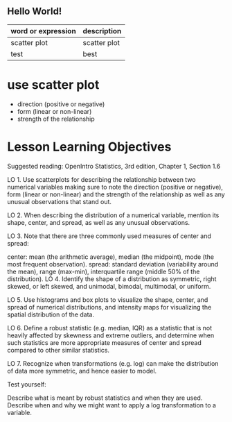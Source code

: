## Hello World!

word or expression          | description
------------                | -------------
scatter plot       | scatter plot
test | best

# use scatter plot
- direction (positive or negative)
- form (linear or non-linear)
- strength of the relationship



# Lesson Learning Objectives
Suggested reading: OpenIntro Statistics, 3rd edition, Chapter 1, Section 1.6

LO 1. Use scatterplots for describing the relationship between two numerical variables making sure to note the direction (positive or negative), form (linear or non-linear) and the strength of the relationship as well as any unusual observations that stand out.

LO 2. When describing the distribution of a numerical variable, mention its shape, center, and spread, as well as any unusual observations.

LO 3. Note that there are three commonly used measures of center and spread:

center: mean (the arithmetic average), median (the midpoint), mode (the most frequent observation).
spread: standard deviation (variability around the mean), range (max-min), interquartile range (middle 50% of the distribution).
LO 4. Identify the shape of a distribution as symmetric, right skewed, or left skewed, and unimodal, bimodal, multimodal, or uniform.

LO 5. Use histograms and box plots to visualize the shape, center, and spread of numerical distributions, and intensity maps for visualizing the spatial distribution of the data.

LO 6. Define a robust statistic (e.g. median, IQR) as a statistic that is not heavily affected by skewness and extreme outliers, and determine when such statistics are more appropriate measures of center and spread compared to other similar statistics.

LO 7. Recognize when transformations (e.g. log) can make the distribution of data more symmetric, and hence easier to model.

Test yourself:

Describe what is meant by robust statistics and when they are used.
Describe when and why we might want to apply a log transformation to a variable.
